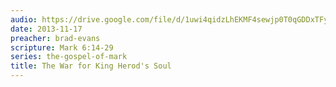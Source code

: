 ```yaml
---
audio: https://drive.google.com/file/d/1uwi4qidzLhEKMF4sewjp0T0qGDDxTFyn/view
date: 2013-11-17
preacher: brad-evans
scripture: Mark 6:14-29
series: the-gospel-of-mark
title: The War for King Herod's Soul
---
```

